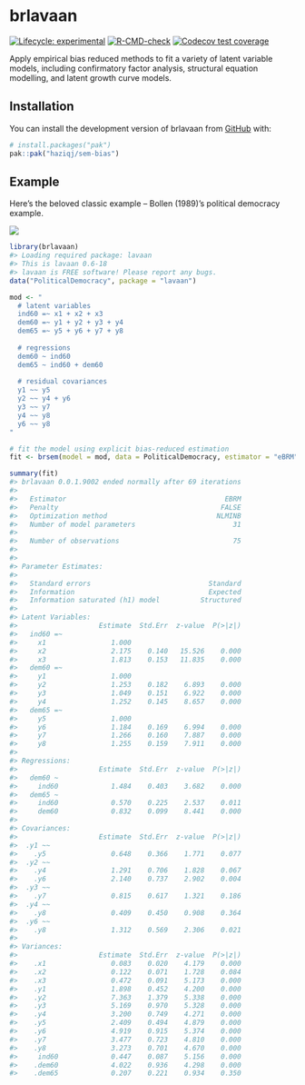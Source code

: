 
<!-- README.md is generated from README.Rmd. Please edit that file -->

# brlavaan

<!-- badges: start -->

[![Lifecycle:
experimental](https://img.shields.io/badge/lifecycle-experimental-orange.svg)](https://lifecycle.r-lib.org/articles/stages.html#experimental)
[![R-CMD-check](https://github.com/haziqj/sem-bias/actions/workflows/R-CMD-check.yaml/badge.svg)](https://github.com/haziqj/sem-bias/actions/workflows/R-CMD-check.yaml)
[![Codecov test
coverage](https://codecov.io/gh/haziqj/sem-bias/graph/badge.svg)](https://app.codecov.io/gh/haziqj/sem-bias)
<!-- badges: end -->

Apply empirical bias reduced methods to fit a variety of latent variable
models, including confirmatory factor analysis, structural equation
modelling, and latent growth curve models.

## Installation

You can install the development version of brlavaan from
[GitHub](https://github.com/) with:

``` r
# install.packages("pak")
pak::pak("haziqj/sem-bias")
```

## Example

Here’s the beloved classic example – Bollen (1989)’s political democracy
example.

![](https://lavaan.ugent.be/figures/sem.png)

``` r
library(brlavaan)
#> Loading required package: lavaan
#> This is lavaan 0.6-18
#> lavaan is FREE software! Please report any bugs.
data("PoliticalDemocracy", package = "lavaan")

mod <- "
  # latent variables 
  ind60 =~ x1 + x2 + x3 
  dem60 =~ y1 + y2 + y3 + y4 
  dem65 =~ y5 + y6 + y7 + y8 
   
  # regressions
  dem60 ~ ind60 
  dem65 ~ ind60 + dem60 
  
  # residual covariances 
  y1 ~~ y5
  y2 ~~ y4 + y6 
  y3 ~~ y7 
  y4 ~~ y8
  y6 ~~ y8
"

# fit the model using explicit bias-reduced estimation
fit <- brsem(model = mod, data = PoliticalDemocracy, estimator = "eBRM") 

summary(fit)
#> brlavaan 0.0.1.9002 ended normally after 69 iterations
#> 
#>   Estimator                                       EBRM
#>   Penalty                                        FALSE
#>   Optimization method                           NLMINB
#>   Number of model parameters                        31
#> 
#>   Number of observations                            75
#> 
#> 
#> Parameter Estimates:
#> 
#>   Standard errors                             Standard
#>   Information                                 Expected
#>   Information saturated (h1) model          Structured
#> 
#> Latent Variables:
#>                    Estimate  Std.Err  z-value  P(>|z|)
#>   ind60 =~                                            
#>     x1                1.000                           
#>     x2                2.175    0.140   15.526    0.000
#>     x3                1.813    0.153   11.835    0.000
#>   dem60 =~                                            
#>     y1                1.000                           
#>     y2                1.253    0.182    6.893    0.000
#>     y3                1.049    0.151    6.922    0.000
#>     y4                1.252    0.145    8.657    0.000
#>   dem65 =~                                            
#>     y5                1.000                           
#>     y6                1.184    0.169    6.994    0.000
#>     y7                1.266    0.160    7.887    0.000
#>     y8                1.255    0.159    7.911    0.000
#> 
#> Regressions:
#>                    Estimate  Std.Err  z-value  P(>|z|)
#>   dem60 ~                                             
#>     ind60             1.484    0.403    3.682    0.000
#>   dem65 ~                                             
#>     ind60             0.570    0.225    2.537    0.011
#>     dem60             0.832    0.099    8.441    0.000
#> 
#> Covariances:
#>                    Estimate  Std.Err  z-value  P(>|z|)
#>  .y1 ~~                                               
#>    .y5                0.648    0.366    1.771    0.077
#>  .y2 ~~                                               
#>    .y4                1.291    0.706    1.828    0.067
#>    .y6                2.140    0.737    2.902    0.004
#>  .y3 ~~                                               
#>    .y7                0.815    0.617    1.321    0.186
#>  .y4 ~~                                               
#>    .y8                0.409    0.450    0.908    0.364
#>  .y6 ~~                                               
#>    .y8                1.312    0.569    2.306    0.021
#> 
#> Variances:
#>                    Estimate  Std.Err  z-value  P(>|z|)
#>    .x1                0.083    0.020    4.179    0.000
#>    .x2                0.122    0.071    1.728    0.084
#>    .x3                0.472    0.091    5.173    0.000
#>    .y1                1.898    0.452    4.200    0.000
#>    .y2                7.363    1.379    5.338    0.000
#>    .y3                5.169    0.970    5.328    0.000
#>    .y4                3.200    0.749    4.271    0.000
#>    .y5                2.409    0.494    4.879    0.000
#>    .y6                4.919    0.915    5.374    0.000
#>    .y7                3.477    0.723    4.810    0.000
#>    .y8                3.273    0.701    4.670    0.000
#>     ind60             0.447    0.087    5.156    0.000
#>    .dem60             4.022    0.936    4.298    0.000
#>    .dem65             0.207    0.221    0.934    0.350
```
